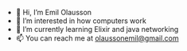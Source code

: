 - 👋 Hi, I’m Emil Olausson
- 👀 I’m interested in how computers work
- 🌱 I’m currently learning Elixir and java networking
- 📫 You can reach me at olaussonemil@gmail.com

<!---
EmilKoco/EmilKoco is a ✨ special ✨ repository because its `README.md` (this file) appears on your GitHub profile.
You can click the Preview link to take a look at your changes.
--->
